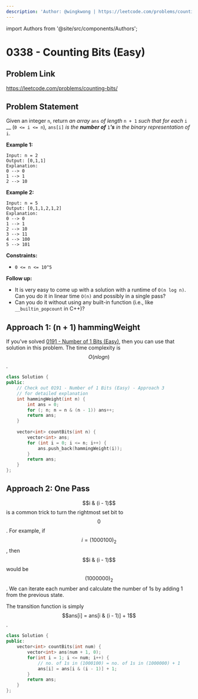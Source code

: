 ```yaml
---
description: 'Author: @wingkwong | https://leetcode.com/problems/counting-bits/'
---
```


import Authors from '@site/src/components/Authors';

# 0338 - Counting Bits (Easy)

## Problem Link

https://leetcode.com/problems/counting-bits/

## Problem Statement

Given an integer `n`, return _an array_ `ans` _of length_ `n + 1` _such that for each_ `i` __ (`0 <= i <= n`)_,_ `ans[i]` _is the **number of**_ `1`_**'s** in the binary representation of_ `i`.

**Example 1:**

```
Input: n = 2
Output: [0,1,1]
Explanation:
0 --> 0
1 --> 1
2 --> 10
```

**Example 2:**

```
Input: n = 5
Output: [0,1,1,2,1,2]
Explanation:
0 --> 0
1 --> 1
2 --> 10
3 --> 11
4 --> 100
5 --> 101 
```

**Constraints:**

* `0 <= n <= 10^5`

**Follow up:**

* It is very easy to come up with a solution with a runtime of `O(n log n)`. Can you do it in linear time `O(n)` and possibly in a single pass?
* Can you do it without using any built-in function (i.e., like `__builtin_popcount` in C++)?

## Approach 1: (n + 1) hammingWeight

If you've solved [0191 - Number of 1 Bits (Easy)](../0100-0199/number-of-1-bits-easy), then you can use that solution in this problem. The time complexity is $$O(n logn)$$.

<Authors names="@wingkwong"/>

```cpp
class Solution {
public:
    // Check out 0191 - Number of 1 Bits (Easy) - Approach 3 
    // for detailed explanation
    int hammingWeight(int n) {
        int ans = 0;
        for (; n; n = n & (n - 1)) ans++;
        return ans;
    }
    
    vector<int> countBits(int n) {
        vector<int> ans;
        for (int i = 0; i <= n; i++) {
            ans.push_back(hammingWeight(i));
        }
        return ans;
    }
};
```

## Approach 2: One Pass

$$i & (i  - 1)$$ is a common trick to turn the rightmost set bit to $$0$$. For example, if $$i = (1000100)_2$$, then $$i & (i  - 1)$$ would be $$(1000000)_2$$. We can iterate each number and calculate the number of 1s by adding 1 from the previous state.

The transition function is simply  $$ans[i] = ans[i & (i - 1)] + 1$$.

<Authors names="@wingkwong"/>

```cpp
class Solution {
public:
    vector<int> countBits(int num) {
        vector<int> ans(num + 1, 0);
        for(int i = 1; i <= num; i++) {
            // no. of 1s in (1000100) = no. of 1s in (1000000) + 1
            ans[i] = ans[i & (i - 1)] + 1;
        }
        return ans; 
    }
};
```
